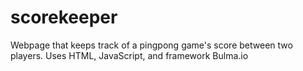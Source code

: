 # scorekeeper
Webpage that keeps track of a pingpong game's score between two players.
Uses HTML, JavaScript, and framework Bulma.io
